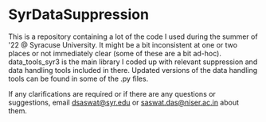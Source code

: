 # SyrDataSuppression
This is a repository containing a lot of the code I used during the summer of '22 @ Syracuse University. It might be a bit inconsistent at one or two places or not immediately clear (some of these are a bit ad-hoc). data_tools_syr3 is the main library I coded up with relevant suppression and data handling tools included in there. Updated versions of the data handling tools can be found in some of the .py files.

If any clarifications are required or if there are any questions or suggestions, email dsaswat@syr.edu or saswat.das@niser.ac.in about them.
